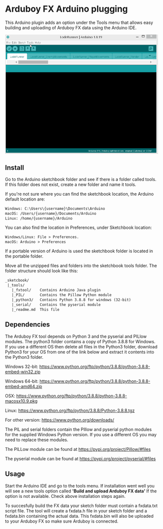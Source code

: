 # Arduboy FX Arduino plugging

This Arduino plugin adds an option under the Tools menu that allows easy 
building and uploading of Arduboy FX data using the Arduino IDE.

![demo](https://github.com/MrBlinky/Arduboy-FX-Arduino-plugin/raw/main/fx-upload-using-arduino-plugin-demo.gif)

## Install

Go to the Arduino sketchbook folder and see if there is a folder called tools.
If this folder does not exist, create a new folder and name it tools.

If you're not sure where you can find the sketchbook location, the Arduino
default location are:

    Windows: C:\Users\{username}\Documents\Arduino
    macOS: /Users/{username}/Documents/Arduino
    Linux: /home/{username}/Arduino

You can also find the location in Preferences, under Sketchbook location:

    Windows/Linux: File > Preferences.
    macOS: Arduino > Preferences

If a portable version of Arduino is used the sketchbook folder is located in 
the portable folder.

Move all the unzipped files and folders into the sketchbook tools folder.
The folder structure should look like this:

    _sketcbook/
     |_tools/
       |_fxtool/    Contains Arduino Java plugin
       |_PIL/       Contains the Pillow Python module
       |_python3/   Contains Python 3.8.8 for windows (32-bit)
       |_serial/    Contains the pyserial module
       |_readme.md  This file

## Dependencies

The Arduboy FX tool depends on Python 3 and the pyserial and PILlow modules. 
The python3 folder contains a copy of  Python 3.8.8 for Windows. If you use a 
different OS then delete all files in  the Python3 folder, download Python3 for
your OS from one of the link below and extract it contents into the Python3 folder.

Windows 32-bit: https://www.python.org/ftp/python/3.8.8/python-3.8.8-embed-win32.zip

Windows 64-bit: https://www.python.org/ftp/python/3.8.8/python-3.8.8-embed-amd64.zip

OSX: https://www.python.org/ftp/python/3.8.8/python-3.8.8-macosx10.9.pkg

Linux: https://www.python.org/ftp/python/3.8.8/Python-3.8.8.tgz

For other version: https://www.python.org/downloads/

The PIL and serial folders contain the PIllow and pyserial python modules for 
the supplied Windows Python version. If you use a different OS you may need to
replace these modules.

The PILLow module can be found at https://pypi.org/project/Pillow/#files

The pyserial module can be found at https://pypi.org/project/pyserial/#files

## Usage
Start the Arduino IDE and go to the tools menu. If installation went well you 
will see a new tools option called **'Build and upload Arduboy FX data'** If the
option is not available. Check above installation steps again.

To succesfully build the FX data your sketch folder must contain a fxdata.txt 
script file. The tool will create a fxdata.h file in your sketch folder and a
fxdata.bin containing the actual data. This fxdata.bin will also  be uploaded
to your Arduboy FX so make sure Arduboy is connected.
